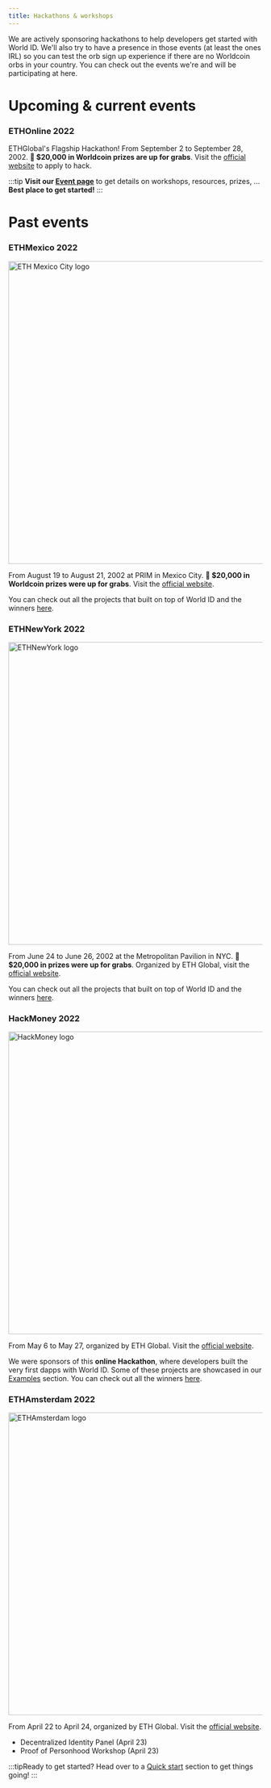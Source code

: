 ```yaml
---
title: Hackathons & workshops
---
```


We are actively sponsoring hackathons to help developers get started with World ID. We'll also try to have a presence in those events (at least the ones IRL) so you can test the orb sign up experience if there are no Worldcoin orbs in your country. You can check out the events we're and will be participating at here.

# Upcoming & current events

### ETHOnline 2022

ETHGlobal's Flagship Hackathon! From September 2 to September 28, 2002. **🤑 $20,000 in Worldcoin prizes are up for grabs**. Visit the [official website](https://online.ethglobal.com/) to apply to hack.

:::tip
**Visit our [Event page](/ethonline22)** to get details on workshops, resources, prizes, ... **Best place to get started!**
:::

# Past events

### ETHMexico 2022

<img src="/img/eth-mexico-city.png" alt="ETH Mexico City logo" width="600px" />

From August 19 to August 21, 2002 at PRIM in Mexico City. **🤑 $20,000 in Worldcoin prizes were up for grabs**. Visit the [official website](https://mexico.ethglobal.com/).

You can check out all the projects that built on top of World ID and the winners [here](https://showcase.ethglobal.com/ethmexico).

### ETHNewYork 2022

<img src="/img/eth-new-york-logo.png" alt="ETHNewYork logo" width="600px" />

From June 24 to June 26, 2002 at the Metropolitan Pavilion in NYC. **🤑 $20,000 in prizes were up for grabs**. Organized by ETH Global, visit the [official website](https://nyc.ethglobal.co/).

You can check out all the projects that built on top of World ID and the winners [here](https://showcase.ethglobal.com/ethnewyork2022).

### HackMoney 2022

<img src="/img/hack-money-logo.png" alt="HackMoney logo" width="600px" />

From May 6 to May 27, organized by ETH Global. Visit the [official website](https://hackathon.money/).

We were sponsors of this **online Hackathon**, where developers built the very first dapps with World ID. Some of these projects are showcased in our [Examples](/examples) section. You can check out all the winners [here](https://showcase.ethglobal.com/hackmoney2022).

### ETHAmsterdam 2022

<img src="/img/eth-amsterdam-logo.svg" alt="ETHAmsterdam logo" width="600px" />

From April 22 to April 24, organized by ETH Global. Visit the [official website](https://amsterdam.ethglobal.com/).

- Decentralized Identity Panel (April 23)
- Proof of Personhood Workshop (April 23)

<div style={{ marginTop: 64 }}></div>

:::tipReady to get started?
Head over to a [Quick start](/docs/quick-start) section to get things going!
:::

